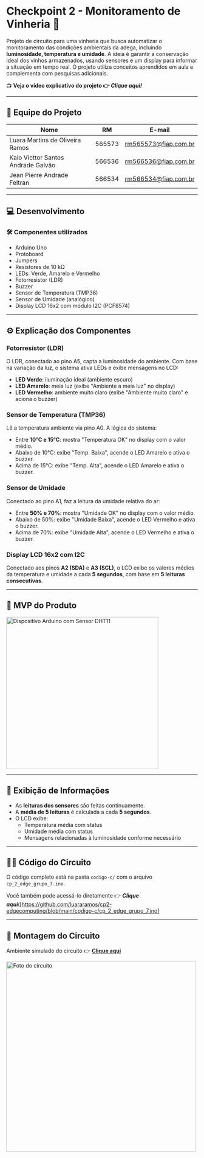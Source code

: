 # Checkpoint 2 - Monitoramento de Vinheria 🍷

Projeto de circuito para uma vinheria que busca automatizar o monitoramento das condições ambientais da adega, incluindo **luminosidade, temperatura e umidade**. A ideia é garantir a conservação ideal dos vinhos armazenados, usando sensores e um display para informar a situação em tempo real. O projeto utiliza conceitos aprendidos em aula e complementa com pesquisas adicionais.

📺 **Veja o vídeo explicativo do projeto 👉 _Clique aqui!_**

---

## 👥 Equipe do Projeto

| Nome   | RM       | E-mail                     |
|--------|----------|----------------------------|
| Luara Martins de Oliveira Ramos  | 565573   | rm565573@fiap.com.br       |
| Kaio Victtor Santos Andrade Galvão   | 566536   | rm566536@fiap.com.br       |
| Jean Pierre Andrade Feltran   | 566534   | rm566534@fiap.com.br       |

---

## 💻 Desenvolvimento

### 🛠️ Componentes utilizados
- Arduino Uno  
- Protoboard  
- Jumpers  
- Resistores de 10 kΩ  
- LEDs: Verde, Amarelo e Vermelho  
- Fotorresistor (LDR)  
- Buzzer  
- Sensor de Temperatura (TMP36)  
- Sensor de Umidade (analógico)  
- Display LCD 16x2 com módulo I2C (PCF8574)

---

## ⚙️ Explicação dos Componentes

### Fotorresistor (LDR)
O LDR, conectado ao pino A5, capta a luminosidade do ambiente. Com base na variação da luz, o sistema ativa LEDs e exibe mensagens no LCD:
- **LED Verde**: iluminação ideal (ambiente escuro)
- **LED Amarelo**: meia luz (exibe "Ambiente a meia luz" no display)
- **LED Vermelho**: ambiente muito claro (exibe "Ambiente muito claro" e aciona o buzzer)

### Sensor de Temperatura (TMP36)
Lê a temperatura ambiente via pino A0. A lógica do sistema:
- Entre **10°C e 15°C**: mostra "Temperatura OK" no display com o valor médio.
- Abaixo de 10°C: exibe "Temp. Baixa", acende o LED Amarelo e ativa o buzzer.
- Acima de 15°C: exibe "Temp. Alta", acende o LED Amarelo e ativa o buzzer.

### Sensor de Umidade
Conectado ao pino A1, faz a leitura da umidade relativa do ar:
- Entre **50% e 70%**: mostra "Umidade OK" no display com o valor médio.
- Abaixo de 50%: exibe "Umidade Baixa", acende o LED Vermelho e ativa o buzzer.
- Acima de 70%: exibe "Umidade Alta", acende o LED Vermelho e ativa o buzzer.

### Display LCD 16x2 com I2C
Conectado aos pinos **A2 (SDA)** e **A3 (SCL)**, o LCD exibe os valores médios da temperatura e umidade a cada **5 segundos**, com base em **5 leituras consecutivas**.

---

## 🚀 MVP do Produto

<img src="https://github.com/user-attachments/assets/e67419fa-3088-42b7-8628-9e8ae6f03414" alt="Dispositivo Arduino com Sensor DHT11" width="400" />


---

## 🔁 Exibição de Informações

- As **leituras dos sensores** são feitas continuamente.
- A **média de 5 leituras** é calculada a cada **5 segundos**.
- O LCD exibe:
  - Temperatura média com status
  - Umidade média com status
  - Mensagens relacionadas à luminosidade conforme necessário

---

## 👩‍💻 Código do Circuito

O código completo está na pasta `codigo-c/` com o arquivo `cp_2_edge_grupo_7.ino`.

Você também pode acessá-lo diretamente 👉 **_Clique aqui_**([https://github.com/luararamos/cp2-edgecomputing/blob/main/codigo-c/cp_2_edge_grupo_7.ino]



---

## 🧪 Montagem do Circuito

Ambiente simulado do circuito 👉 [**Clique aqui**](https://www.tinkercad.com/things/8FnMSzi0G7J-cp-2-edge-grupo-7/editel?returnTo=https%3A%2F%2Fwww.tinkercad.com%2Fdashboard&sharecode=HaBvEHHctf9PeKeA9z_7yYxlNdv7NT31blenweq09PE)

<img src="https://github.com/user-attachments/assets/3d08ddfe-437e-47f8-b3ff-68684d1bf81a" alt="Foto do circuito" width="500" />



